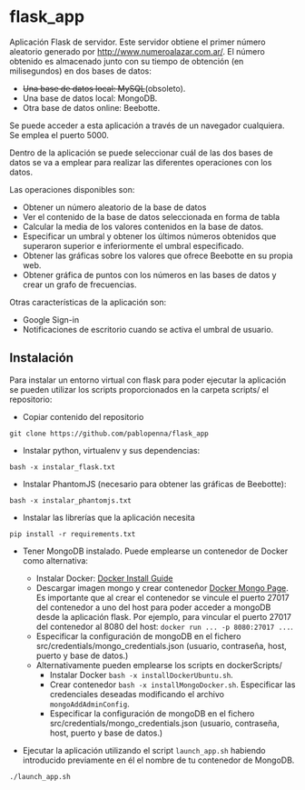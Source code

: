 # flask_app

Aplicación Flask de servidor. Este servidor obtiene el primer número aleatorio generado por http://www.numeroalazar.com.ar/. El número obtenido es almacenado junto con su tiempo de obtención (en milisegundos) en dos bases de datos:
* ~~Una base de datos local: MySQL~~(obsoleto).
* Una base de datos local: MongoDB.
* Otra base de datos online: Beebotte.

Se puede acceder a esta aplicación a través de un navegador cualquiera. Se emplea el puerto 5000.

Dentro de la aplicación se puede seleccionar cuál de las dos bases de datos se va a emplear para realizar las diferentes operaciones con los datos.

Las operaciones disponibles son:
* Obtener un número aleatorio de la base de datos
* Ver el contenido de la base de datos seleccionada en forma de tabla
* Calcular la media de los valores contenidos en la base de datos.
* Especificar un umbral y obtener los últimos números obtenidos que superaron superior e inferiormente el umbral especificado.
* Obtener las gráficas sobre los valores que ofrece Beebotte en su propia web.
* Obtener gráfica de puntos con los números en las bases de datos y crear un grafo de frecuencias.

Otras características de la aplicación son:
* Google Sign-in
* Notificaciones de escritorio cuando se activa el umbral de usuario.

## Instalación

Para instalar un entorno virtual con flask para poder ejecutar la aplicación se pueden utilizar los scripts proporcionados en la carpeta scripts/ el repositorio:

* Copiar contenido del repositorio

```shell
git clone https://github.com/pablopenna/flask_app
```

* Instalar python, virtualenv y sus dependencias:

```shell
bash -x instalar_flask.txt
```

* Instalar PhantomJS (necesario para obtener las gráficas de Beebotte):

```shell
bash -x instalar_phantomjs.txt
```

* Instalar las librerías que la aplicación necesita

```shell
pip install -r requirements.txt
```

* Tener MongoDB instalado. Puede emplearse un contenedor de Docker como alternativa:
  - Instalar Docker: [Docker Install Guide](https://docs.docker.com/install/linux/docker-ce/ubuntu/)
  - Descargar imagen mongo y crear contenedor [Docker Mongo Page](https://hub.docker.com/_/mongo/). Es importante que al crear el contenedor se vincule el puerto 27017 del contenedor a uno del host para poder acceder a mongoDB desde la aplicación flask. Por ejemplo, para vincular el puerto 27017 del contenedor al 8080 del host: `docker run ... -p 8080:27017 ...`.
  - Especificar la configuración de mongoDB en el fichero src/credentials/mongo_credentials.json (usuario, contraseña, host, puerto y base de datos.)
  - Alternativamente pueden emplearse los scripts en dockerScripts/
    - Instalar Docker `bash -x installDockerUbuntu.sh`.
    - Crear contenedor `bash -x installMongoDocker.sh`. Especificar las credenciales deseadas modificando el archivo `mongoAddAdminConfig`.
    - Especificar la configuración de mongoDB en el fichero src/credentials/mongo_credentials.json (usuario, contraseña, host, puerto y base de datos.)
  

* Ejecutar la aplicación utilizando el script `launch_app.sh` habiendo introducido previamente en él el nombre de tu contenedor de MongoDB.

```shell
./launch_app.sh
```
